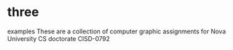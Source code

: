 # three
examples
These are a collection of computer graphic assignments for Nova University CS doctorate CISD-0792
